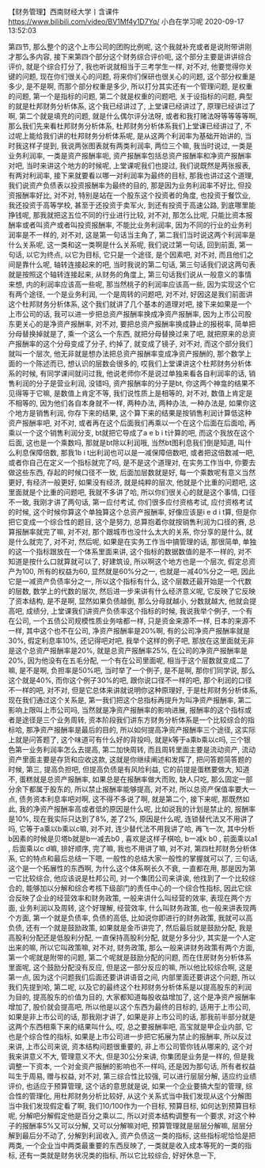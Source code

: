 【财务管理】西南财经大学丨含课件
https://www.bilibili.com/video/BV1Mf4y1D7Yq/
小白在学习呢 2020-09-17 13:52:03

第四节, 那么整个的这个上市公司的团购比例呢, 这个我就补充或者是说附带讲刚才那么多内容, 接下来第四个部分这个财务综合评价呃, 这个部分主要是讲讲综合评价, 就是个综合打分了, 我也听说就相当于三考学生一样, 对不对, 他要觉得你关键的问题, 现在你们很关心的问题, 将来你们保研也很关心的问题, 这个部分权重是多少, 是不是啊, 而那个部分权重是多少, 所以打分其实还有一个管理问题, 是权重的问题, 第一个是指标的问题, 第二个就是权重的问题吧, 关于设指标的问题, 典型的就是杜邦财务分析体系, 这个我已经讲过了, 上堂课已经讲过了, 原理已经讲过了啊, 第二个就是填充的问题, 就是什么偶尔评分法呀, 或者和我打赌法呀等等等等啊, 那么我们先来看杜邦财务分析体系, 杜邦财务分析体系我们上堂课已经讲过了, 不过呢上能给我们讲的杜邦财务分析体系呢, 是从这两个利润率为基础开始讲的, 当时我这样子提到, 我说两张图表就有两类利润率, 两位三个嘛, 我当时说过, 一类是业务利润率, 一类是资产报酬率呃, 资产报酬率包括总资产报酬率和净资产报酬率对吧, 当时来讲这个地方的时候呢, 上堂课呢我们也提过, 我们说既然是两张报表, 有两对利润率, 接下来就要看以哪一对利润率为最终的目标, 那我也讲过这个道理, 我们说资产负债表以投资报酬率为最终的目的, 那是因为业务利润率不好比, 但投资报酬率好比, 对不对, 特别是站在一个股东这个投资者的角度, 也投资于餐饮业, 我还投资于高等学校, 甚至于还投资于卖军火, 到还有投资于高速公路, 到底哪里能挣钱呢, 那我就把这五位不同的行业进行比较, 对不对, 那怎么比呢, 只能比资本报酬率或者叫资产或者叫投资报酬率, 不能比业务利润率, 因为不同的行业的业务利润率是不一样的, 对不对, 这是第一句话当主角了, 第二我们当时说这两个利润率是什么关系呢, 这一类和这一类啊是什么关系呢, 我们说过第一句话, 回到前面, 第一句话, 以它为终点, 以它为目标, 它只是一个途径, 是个因素吧, 对不对, 而且他们之间是靠什么呢, 轴转连接起来的吧, 当时我说的第二句话, 第三句话我们说这两句表就是按照这个轴转连接起来, 从财务的角度上, 第三句话我们说从一般意义的事情来想, 内的利润率应该高一些呢, 那当然桃子的利润率应该高一些, 因为实现这个它有两个途径, 一个是业务利润, 一个是周转的问题吧, 对不对, 好因这是我们前面讲这个杜邦财务分析体系, 这个我们就讲了几个基本的道理对吧, 接下来如果是一个上市公司的话, 我可以进一步把总资产报酬率换成净资产报酬率, 因为上市公司股东更关心的是净资产报酬率, 对不对, 要把总资产报酬率换成静止的报税率, 简单把分母替换掉就是了, 乘一个这么一个东西, 就把分母替换过来了吧, 就把原来的总资产报酬率的这个分母变成了分子, 约掉了, 就变成了镜子, 对不对, 而这个部分我们就叫一个层次, 他无非就是想办法把总资产报酬率变成净资产报酬的, 那个数学上面的一个陈述而已, 想认识的层数会很多的, 哎我们上堂课讲这个杜邦财务分析体系的时候, 有同学课间就问过我, 他说老师你不是说过单独来看各自利润率的话, 销售利润的分子是营业利润, 没错吗, 资产报酬率的分子是bt, 你这两个神龛的结果不见得等于它嘛, 是数值上肯定不等, 我们说性质上是相等的, 对不对, 数值上肯定是不相等的, 因为他们各自本身就不一样, 两种办法, 两种办法, 一种办法是, 如果你这个地方是销售利润, 你存下来的结果, 这个算下来的结果是按销售利润计算低这种资产报酬率吧, 对不对, 或者再在这个后面我们再乘以一个在这个后面在后面哈, 再乘以一个这个销售利润分支, bt就把它导成了a e b i t计算的吧, 而这个我放在这个后面, 这也是一个乘数吗, 那就是bt除以利润哦, 当然bt图利息我们倒是知道, 叫什么利息保障倍数, 那我1b i t出利润也可以是一减保障倍数吧, 或者把这倍数减一吧, 或者你自己在定义一个指标就完了吗, 是不是这个道理对, 在实务工作当中, 你要去做这些东西, 存起的时候口径不一致, 后面加层数就是好, 每一个乘数呢有意义当然更好, 有经济一般更好, 如果没有经济, 就是纯粹的层次, 他就是个比重的问题吧, 这里面就是个比重的问题吧, 我就不多讲了哈, 所以你们很关心的就是这个事情, 口径不一致, 我刚才讲了两句话, 第一应付考试, 你们很多应付资格考试, 应付资格考试的时候, 这个时候你算这个单独算这个总资产报酬率, 好像应该是i e d i t算, 但是你把它变成一个综合性的题目, 这个是努力, 总算抱着你就按销售利润为口径的赛, 总算报酬率就完了嘛, 对不对, 那个跟城市也没什么太大的关系, 你分享的是什么, 就是什么就完了, 对不对, 然后呢, 如果是在实务工作当中搞管理的话, 那很简单, 单独的这一个指标跟放在一个体系里面来讲, 这个指标的数据数值的是不一样的, 对不知道是按什么口就算就可以了, 好建筑设, 所以啊这个地方也是一个层次, 假定总资产为100, 所有的权益为60, 显然就是60%分之一, 也就是一减40%分之一吧, 因此它是一减资产负债率分之一, 所以这个指标有什么, 这个层数还最开始是一个代数的层数, 数学上的代数的层次, 然后进一步来讲有什么经济意义呢, 它反映了它反映了资本结构, 是不是啊, 显然如果负债越倒, 那么分母就越小, 分数就越大, 他就会提高吧, 成绩分, 上堂课我们讲资产负债率这个指标的时候, 我说我举个例子, 一个有在公司, 一个五债公司规模性质业务啥都一样, 只是资金来源不一样, 日本的来源不一样, 其中这个也不在公司, 净资产报酬率是20%啊, 有的公司净资产报酬率就是30%, 假定利息率10%, 还记得吧对吧, 我举个这样的例子吧, 那放在这里面就无非是这个总资产报酬率是20%, 就是总资产报酬率25%, 在公司的净资产报酬率是20%, 因为他没有在五毛分配, 一个有在公司里面呢, 相当于这个层数就变成二了嘛, 是不是啊, 负担率是50%吧, 当时举了一个例子, 是不是啊, 那你们同学说, 那么这个就是40%, 而你这个例子30%的吧, 跟你说口径不一样的吧, 那个利润的口径不一样的吧, 对不对, 但是它总体来讲就说明你这种原理好, 于是杜邦财务分析体系, 现在我们通过这个关系是, 第一我们把这个总指标再提升为叫净资产报酬率, 第二影响上限叫上市公司吗, 当然就是净资产报酬率的影响进展, 报酬率的这个指标或者是途径是三个业务周转, 资本阶段我们讲东方财务分析体系是一个比较综合的指标哈, 那净资产报酬率是最后的目的, 所以如何提高净资产报酬率三个途径, 这实际上就是问答题了, 这个味道可有什么好的背投吗, 就是k等于a乘b乘以c吗, 三个银色第一业务利润率怎么去提高, 第二加快周转, 而且周转里面主要是流动资产, 流动资产里面主要是存货和应收这款, 这就是你继续阐述和发挥了, 把问答题简答题的时候, 第三, 提高负担吧, 但提高负债是有风险利益, 它的前提是蛋糕要做大, 知道不, 蛋糕就是总资产报酬率, 如果总是在报酬率做大而败, 缺人只吃, 那么固定一部分余下都属于股东的, 所以禁止报酬率能够提高, 对不对, 所以总资产保值率要大一点, 债务资本利息率吧对啊, 这不得不多说了啊, 就是第二个, 接下来呢, 那既然如此, 我的净资产报酬率高或者低的原因是什么呢, 比如说我的计划是禁止的, 报酬率是10%, 现在我实际只达到了8%, 差了2%, 原因是什么呢, 连锁替代法又不用讲了吗, 它等于a乘以b乘以c嘛, 对不对, 连少替代法不用我讲了哈, 再飞一次, 其中分析b因素的时候是贝塔b就是b一减去b0 , 喜欢是这样子棋哈, b一减k b0 , 前面乘以a1 , 后面乘以c d嘛, 排好顺序, 完了嘛, 我也不用讲了嘛, 对不对, 第四杜邦财务分析体系, 它的特点和最后总结一下嗯, 一般性的总结大家一般性的掌握就可以了, 三句话, 这个是一个拓展性的东西啊, 为什么这个体系啊长久不衰, 一直都在用, 那是因为第一它比较综合, 他应该说是杜邦公司, 对一个集团公司来讲诶, 他找到了一个比较综合的, 能够加以分解和综合考核下级部门的责任中心的一个综合性指标, 因此它综合反映了企业的经营效率和财务政策, 一般来讲什么叫经营的效率, 表现在两个方面, 业务利润以及周转, 这个好理解, 经营效率, 什么叫财务政策, 也一般来讲表现两个方面, 第一个就是负债率, 负债的高低, 比如说你即进行的财务政策, 我就可以高负债, 还有一个就是鼓励政策, 如果就是金币讲完了, 然后最后就是鼓励分配, 我是高股利分配还是低股利分配, 一直保持高股利分配, 就是分多分少, 其实是一个人定出来的嘛, 所以它叫政策嘛, 对不对, 财务政策, 那么一般来讲财务政策有两个方面, 第一个呢就是附带的问题, 第二个呢就是鼓励分配的问题, 而在住房财务分析体系里面呢, 这个鼓励分配没有反应, 但是这一部分反应的嘛, 所以他比较综合啊, 这是第一点, 因为这个问题我们后面还要讲讲语音之间, 内部里面还要讲这个问题, 所以我们先提到哈, 第二呢, 以及它的最终这个杜邦财务分析体系是以提高股东的利润为目的, 提高股东的价值为目的, 大家都知道每股收益增加了, 这个是净资产报酬率增加了, 股价就会提高吧, 所以他是以这个东西为最终的目标的, 适用于上市公司, 如果是非上市公司的话, 那我刚才讲了, 如果是非上市公司的话, 那我前半部分就是这两个东西相乘下来的结果叫什么, 哎, 总之要报酬率吧, 高宝就是甲企业内部, 它也是个综合性的指标, 如果是上市公司进一步把它拓展为禁止的报酬率, 所以反过来讲, 上市公司来说, 资本结构问题很重要的, 非上市公司管你钱从哪来的, 这个对我来讲意义不大, 管理意义不大, 但是30公分来讲, 你集团是业务是一样的, 但是我调整一下资本, 一个对金资产报酬的影响也不一样吗, 还是因为那句话, 所有者权益叫生于周易, 赠与权益, 对不对, 第三综合性比较强, 可以进行层层分解, 适应约业绩评价, 也适应于预算管理, 这个话的意思就是说, 如果一个企业要搞大型的管理, 综合性的管理化, 用杜邦财务分析比较好, 从这个关系式当中我们发现从这个分解图当中我们发现假定看了啊, 我们10/100作为一个目标, 预算目标, 如何达到预算目标呢, 分解吧分解假定他是百分之乘以二, 所以对资本结构调整有一个要求, 对这个种子的报酬率5%又可以分解, 又可以分解嘛对吧, 预算管理就是层层分解嘛, 层层分解到最后分不动了, 分解到利润收入, 资产负债这一类的指标, 这些指标呢恰恰是把两类, 一个企业当中两类最重要的东西反映了, 一类就是收入成本等死的一类的指标, 还有一类就是财务状况类的指标, 所以它比较综合, 好好休息一下,